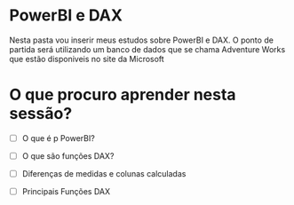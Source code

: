 # PowerBI e DAX
<p> Nesta pasta vou inserir meus estudos sobre PowerBI e DAX. O ponto de partida será utilizando um banco de dados que se chama Adventure Works que estão disponiveis
	no site da Microsoft  <a href="https://www.microsoft.com/en-us/download/details.aspx?id=49502"></a></p>


# O que procuro aprender nesta sessão?

- [ ] O que é p PowerBI?
- [ ] O que são funções DAX?
- [ ] Diferenças de medidas e colunas calculadas
- [ ] Principais Funções DAX


